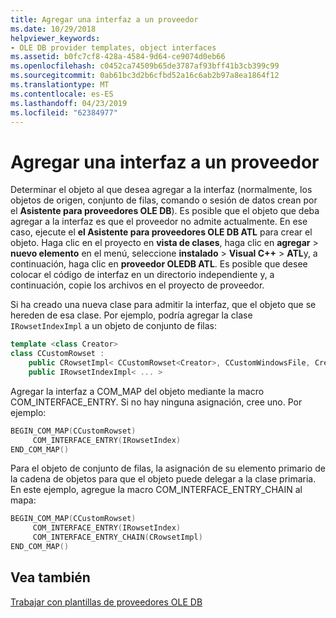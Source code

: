 ```yaml
---
title: Agregar una interfaz a un proveedor
ms.date: 10/29/2018
helpviewer_keywords:
- OLE DB provider templates, object interfaces
ms.assetid: b0fc7cf8-428a-4584-9d64-ce9074d0eb66
ms.openlocfilehash: c0452ca74509b65de3787af93bff41b3cb399c99
ms.sourcegitcommit: 0ab61bc3d2b6cfbd52a16c6ab2b97a8ea1864f12
ms.translationtype: MT
ms.contentlocale: es-ES
ms.lasthandoff: 04/23/2019
ms.locfileid: "62384977"
---
```

# <a name="adding-an-interface-to-your-provider"></a>Agregar una interfaz a un proveedor

Determinar el objeto al que desea agregar a la interfaz (normalmente, los objetos de origen, conjunto de filas, comando o sesión de datos crean por el **Asistente para proveedores OLE DB**). Es posible que el objeto que deba agregar a la interfaz es que el proveedor no admite actualmente. En ese caso, ejecute el **el Asistente para proveedores OLE DB ATL** para crear el objeto. Haga clic en el proyecto en **vista de clases**, haga clic en **agregar** > **nuevo elemento** en el menú, seleccione **instalado**  >  **Visual C++** > **ATL**y, a continuación, haga clic en **proveedor OLEDB ATL**. Es posible que desee colocar el código de interfaz en un directorio independiente y, a continuación, copie los archivos en el proyecto de proveedor.

Si ha creado una nueva clase para admitir la interfaz, que el objeto que se hereden de esa clase. Por ejemplo, podría agregar la clase `IRowsetIndexImpl` a un objeto de conjunto de filas:

```cpp
template <class Creator>
class CCustomRowset :
    public CRowsetImpl< CCustomRowset<Creator>, CCustomWindowsFile, Creator>,
    public IRowsetIndexImpl< ... >
```

Agregar la interfaz a COM_MAP del objeto mediante la macro COM_INTERFACE_ENTRY. Si no hay ninguna asignación, cree uno. Por ejemplo:

```cpp
BEGIN_COM_MAP(CCustomRowset)
     COM_INTERFACE_ENTRY(IRowsetIndex)
END_COM_MAP()
```

Para el objeto de conjunto de filas, la asignación de su elemento primario de la cadena de objetos para que el objeto puede delegar a la clase primaria. En este ejemplo, agregue la macro COM_INTERFACE_ENTRY_CHAIN al mapa:

```cpp
BEGIN_COM_MAP(CCustomRowset)
     COM_INTERFACE_ENTRY(IRowsetIndex)
     COM_INTERFACE_ENTRY_CHAIN(CRowsetImpl)
END_COM_MAP()
```

## <a name="see-also"></a>Vea también

[Trabajar con plantillas de proveedores OLE DB](../../data/oledb/working-with-ole-db-provider-templates.md)
